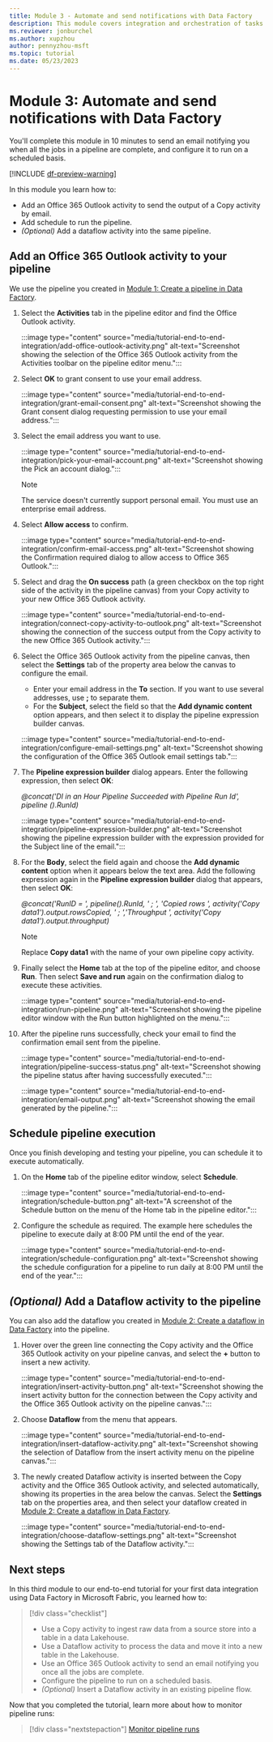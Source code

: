 ```yaml
---
title: Module 3 - Automate and send notifications with Data Factory
description: This module covers integration and orchestration of tasks with your data pipeline, as part of an end-to-end data integration tutorial to complete a full data integration scenario with Data Factory in Microsoft Fabric within an hour.
ms.reviewer: jonburchel
ms.author: xupzhou
author: pennyzhou-msft
ms.topic: tutorial
ms.date: 05/23/2023
---
```


# Module 3: Automate and send notifications with Data Factory

You'll complete this module in 10 minutes to send an email notifying you when all the jobs in a pipeline are complete, and configure it to run on a scheduled basis.

[!INCLUDE [df-preview-warning](includes/data-factory-preview-warning.md)]

In this module you learn how to:
- Add an Office 365 Outlook activity to send the output of a Copy activity by email.
- Add schedule to run the pipeline.
- _(Optional)_ Add a dataflow activity into the same pipeline.

## Add an Office 365 Outlook activity to your pipeline

We use the pipeline you created in [Module 1: Create a pipeline in Data Factory](tutorial-end-to-end-pipeline.md).

1. Select the **Activities** tab in the pipeline editor and find the Office Outlook activity.

   :::image type="content" source="media/tutorial-end-to-end-integration/add-office-outlook-activity.png" alt-text="Screenshot showing the selection of the Office 365 Outlook activity from the Activities toolbar on the pipeline editor menu.":::

1. Select **OK** to grant consent to use your email address.

   :::image type="content" source="media/tutorial-end-to-end-integration/grant-email-consent.png" alt-text="Screenshot showing the Grant consent dialog requesting permission to use your email address.":::

1. Select the email address you want to use.

   :::image type="content" source="media/tutorial-end-to-end-integration/pick-your-email-account.png" alt-text="Screenshot showing the Pick an account dialog.":::

   > [!NOTE]
   > The service doesn't currently support personal email. You must use an enterprise email address.

1. Select **Allow access** to confirm.

   :::image type="content" source="media/tutorial-end-to-end-integration/confirm-email-access.png" alt-text="Screenshot showing the Confirmation required dialog to allow access to Office 365 Outlook.":::

1. Select and drag the **On success** path (a green checkbox on the top right side of the activity in the pipeline canvas) from your Copy activity to your new Office 365 Outlook activity.

   :::image type="content" source="media/tutorial-end-to-end-integration/connect-copy-activity-to-outlook.png" alt-text="Screenshot showing the connection of the success output from the Copy activity to the new Office 365 Outlook activity.":::

1. Select the Office 365 Outlook activity from the pipeline canvas, then select the **Settings** tab of the property area below the canvas to configure the email.

   - Enter your email address in the **To** section. If you want to use several addresses, use **;** to separate them. 
   - For the **Subject**, select the field so that the **Add dynamic content** option appears, and then select it to display the pipeline expression builder canvas. 
   
   :::image type="content" source="media/tutorial-end-to-end-integration/configure-email-settings.png" alt-text="Screenshot showing the configuration of the Office 365 Outlook email settings tab.":::

1. The **Pipeline expression builder** dialog appears. Enter the following expression, then select **OK**:
     
   _@concat('DI in an Hour Pipeline Succeeded with Pipeline Run Id', pipeline ().RunId)_

   :::image type="content" source="media/tutorial-end-to-end-integration/pipeline-expression-builder.png" alt-text="Screenshot showing the pipeline expression builder with the expression provided for the Subject line of the email.":::

1. For the **Body**, select the field again and choose the **Add dynamic content** option when it appears below the text area. Add the following expression again in the **Pipeline expression builder** dialog that appears, then select **OK**:

   *@concat('RunID =  ', pipeline().RunId, ' ; ', 'Copied rows ', activity('Copy data1').output.rowsCopied, ' ; ','Throughput ', activity('Copy data1').output.throughput)*

   > [!NOTE]
   > Replace **Copy data1** with the name of your own pipeline copy activity.

1. Finally select the **Home** tab at the top of the pipeline editor, and choose **Run**. Then select **Save and run** again on the confirmation dialog to execute these activities.

   :::image type="content" source="media/tutorial-end-to-end-integration/run-pipeline.png" alt-text="Screenshot showing the pipeline editor window with the Run button highlighted on the menu.":::

1. After the pipeline runs successfully, check your email to find the confirmation email sent from the pipeline.

   :::image type="content" source="media/tutorial-end-to-end-integration/pipeline-success-status.png" alt-text="Screenshot showing the pipeline status after having successfully executed.":::

   :::image type="content" source="media/tutorial-end-to-end-integration/email-output.png" alt-text="Screenshot showing the email generated by the pipeline.":::
   
## Schedule pipeline execution

Once you finish developing and testing your pipeline, you can schedule it to execute automatically.

1. On the **Home** tab of the pipeline editor window, select **Schedule**.

   :::image type="content" source="media/tutorial-end-to-end-integration/schedule-button.png" alt-text="A screenshot of the Schedule button on the menu of the Home tab in the pipeline editor.":::

1. Configure the schedule as required. The example here schedules the pipeline to execute daily at 8:00 PM until the end of the year.

   :::image type="content" source="media/tutorial-end-to-end-integration/schedule-configuration.png" alt-text="Screenshot showing the schedule configuration for a pipeline to run daily at 8:00 PM until the end of the year.":::

## _(Optional)_ Add a Dataflow activity to the pipeline

You can also add the dataflow you created in [Module 2: Create a dataflow in Data Factory](tutorial-end-to-end-dataflow.md) into the pipeline.

1. Hover over the green line connecting the Copy activity and the Office 365 Outlook activity on your pipeline canvas, and select the **+** button to insert a new activity.

   :::image type="content" source="media/tutorial-end-to-end-integration/insert-activity-button.png" alt-text="Screenshot showing the insert activity button for the connection between the Copy activity and the Office 365 Outlook activity on the pipeline canvas.":::

1. Choose **Dataflow** from the menu that appears.

   :::image type="content" source="media/tutorial-end-to-end-integration/insert-dataflow-activity.png" alt-text="Screenshot showing the selection of Dataflow from the insert activity menu on the pipeline canvas.":::

1. The newly created Dataflow activity is inserted between the Copy activity and the Office 365 Outlook activity, and selected automatically, showing its properties in the area below the canvas. Select the **Settings** tab on the properties area, and then select your dataflow created in [Module 2: Create a dataflow in Data Factory](tutorial-end-to-end-dataflow.md).

   :::image type="content" source="media/tutorial-end-to-end-integration/choose-dataflow-settings.png" alt-text="Screenshot showing the Settings tab of the Dataflow activity.":::

## Next steps

In this third module to our end-to-end tutorial for your first data integration using Data Factory in Microsoft Fabric, you learned how to:

> [!div class="checklist"]
> - Use a Copy activity to ingest raw data from a source store into a table in a data Lakehouse.
> - Use a Dataflow activity to process the data and move it into a new table in the Lakehouse.
> - Use an Office 365 Outlook activity to send an email notifying you once all the jobs are complete.
> - Configure the pipeline to run on a scheduled basis.
> - _(Optional)_ Insert a Dataflow activity in an existing pipeline flow.

Now that you completed the tutorial, learn more about how to monitor pipeline runs:

> [!div class="nextstepaction"]
> [Monitor pipeline runs](monitor-pipeline-runs.md)